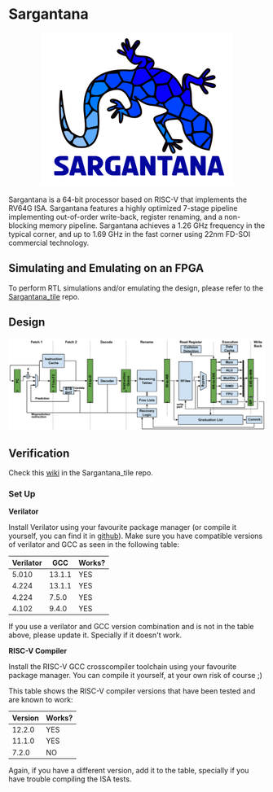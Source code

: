# Sargantana

<p align="center">
  <img src="doc/sargantana_logo.svg" />
</p>

Sargantana is a 64-bit processor based on RISC-V that implements the RV64G ISA.
Sargantana features a highly optimized 7-stage pipeline implementing out-of-order write-back, register renaming, and a non-blocking memory pipeline.
Sargantana achieves a 1.26 GHz frequency in the typical corner, and up to 1.69 GHz in the fast corner using 22nm FD-SOI commercial technology.


## Simulating and Emulating on an FPGA

To perform RTL simulations and/or emulating the design, please refer to the [Sargantana_tile](https://gitlab.bsc.es/hwdesign/rtl/core-tile/sargantana_tile) repo.

## Design

![Sargantana Pipeline](doc/sargantana_pipeline.svg)

## Verification

Check this [wiki](https://gitlab.bsc.es/hwdesign/rtl/core-tile/sargantana_tile/-/wikis/How-to-run-the-different-tool-verification-in-Sargantana) in the Sargantana_tile repo.

### Set Up

**Verilator**

Install Verilator using your favourite package manager (or compile it yourself, you can find it in [github](https://github.com/verilator/verilator)). Make sure you have compatible versions of verilator and GCC as seen in the following table:

| Verilator | GCC    | Works? |
|-----------|--------|--------|
| 5.010     | 13.1.1 | YES    |
| 4.224     | 13.1.1 | YES    |
| 4.224     | 7.5.0  | YES    |
| 4.102     | 9.4.0  | YES    |

If you use a verilator and GCC version combination and is not in the table above, please update it. Specially if it doesn't work.

**RISC-V Compiler**

Install the RISC-V GCC crosscompiler toolchain using your favourite package manager. You can compile it yourself, at your own risk of course ;)

This table shows the RISC-V compiler versions that have been tested and are known to work:

| Version | Works? |
|---------|--------|
| 12.2.0  | YES    |
| 11.1.0  | YES    |
| 7.2.0   | NO     |

Again, if you have a different version, add it to the table, specially if you have trouble compiling the ISA tests.
